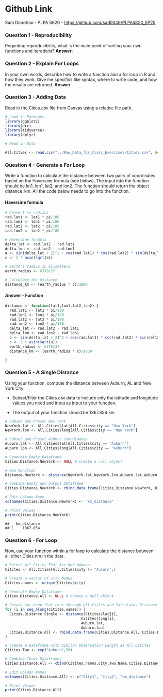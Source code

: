 # Github Link

Sam Donohoo - PLPA 6820 - <https://github.com/sad0046/PLPA6820_SP25>

### Question 1 - Reproducibility

Regarding reproducibility, what is the main point of writing your own
functions and iterations? **Answer**:

### Question 2 - Explain For Loops

In your own words, describe how to write a function and a for loop in R
and how they work. Give me specifics like syntax, where to write code,
and how the results are returned. **Answer**

### Question 3 - Adding Data

Read in the Cities.csv file from Canvas using a relative file path.

``` r
# Load in Packages
library(ggplot2)
library(drc) 
library(tidyverse)
library(dplyr)

# Read in Data

All.Cities <- read.csv("../Raw_Data_for_Class_Exercises/Cities.csv", header = TRUE, na.strings = "NA")
```

### Question 4 - Generate a For Loop

Write a function to calculate the distance between two pairs of
coordinates based on the Haversine formula (see below). The input into
the function should be lat1, lon1, lat2, and lon2. The function should
return the object distance_km. All the code below needs to go into the
function.

#### Haversine formula

``` r
# Convert to radians
rad.lat1 <- lat1 * pi/180
rad.lon1 <- lon1 * pi/180
rad.lat2 <- lat2 * pi/180
rad.lon2 <- lon2 * pi/180

# Haversine formula
delta_lat <- rad.lat2 - rad.lat1
delta_lon <- rad.lon2 - rad.lon1
a <- sin(delta_lat / 2)^2 + cos(rad.lat1) * cos(rad.lat2) * sin(delta_lon / 2)^2
c <- 2 * asin(sqrt(a)) 

# Earth's radius in kilometers
earth_radius <- 6378137

# Calculate the distance
distance_km <- (earth_radius * c)/1000
```

#### Answer - Function

``` r
distance <- function(lat1,lon1,lat2,lon2) {
  rad.lat1 <- lat1 * pi/180
  rad.lon1 <- lon1 * pi/180
  rad.lat2 <- lat2 * pi/180
  rad.lon2 <- lon2 * pi/180
  delta_lat <- rad.lat2 - rad.lat1
  delta_lon <- rad.lon2 - rad.lon1
  a <- sin(delta_lat / 2)^2 + cos(rad.lat1) * cos(rad.lat2) * sin(delta_lon / 2)^2
  c <- 2 * asin(sqrt(a))
  earth_radius <- 6378137
  distance_km <- (earth_radius * c)/1000

}
```

### Question 5 - A Single Distance

Using your function, compute the distance between Auburn, AL and New
York City

- Subset/filter the Cities.csv data to include only the latitude and
  longitude values you need and input as input to your function.

- The output of your function should be 1367.854 km

``` r
# Subset and Preset New York
NewYork.lat <- All.Cities$lat[All.Cities$city == "New York"]
NewYork.lon <- All.Cities$long[All.Cities$city == "New York"]

# Subset and Preset Auburn Coordinates
Auburn.lat <- All.Cities$lat[All.Cities$city == "Auburn"]
Auburn.lon <- All.Cities$long[All.Cities$city == "Auburn"]

# Generate Empty Dataframe
Cities.Distance.NewYork <- NULL # create a null object

# Run Function
Distance.NewYork <- distance(NewYork.lat,NewYork.lon,Auburn.lat,Auburn.lon)

# Combine Empty and Output Dataframe
Cities.Distance.NewYork <- rbind.data.frame(Cities.Distance.NewYork, Distance.NewYork)

# Edit Column Name
colnames(Cities.Distance.NewYork) <- "km_distance"

# Print Values
print(Cities.Distance.NewYork)
```

    ##   km_distance
    ## 1    1367.854

### Question 6 - For Loop

Now, use your function within a for loop to calculate the distance
between all other Cities.nm in the data.

``` r
# Select All Cities That Are Not Auburn
Citites <- All.Cities[All.Cities$city != "Auburn",]

# Create a vector of City Names
Citites.names <- unique(Citites$city)

# Generate Empty Dataframe
Cities.Distance.All <- NULL # create a null object

# Create for Loop that runs through all Cities and Calculates Distance to Auburn
for (i in seq_along(Citites.names)) {
  Cities.Distance.Single <- distance(Citites$lat[i],
                                   Citites$long[i],
                                   Auburn.lat,
                                   Auburn.lon)
  Cities.Distance.All <- rbind.data.frame(Cities.Distance.All, Cities.Distance.Single)
}

# Create a Dataframe with Similar Observation Length as All.Citites
Citites.Two <- rep("Auburn",39)

# Combine Three Dataframes
Cities.Distance.All <- cbind(Citites.names,City.Two.Name,Cities.Distance.All)

# Edit Column Names
colnames(Cities.Distance.All) <- c("City1", "City2", "km_distance")

# Print Values
print(Cities.Distance.All)
```
